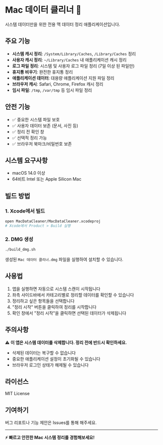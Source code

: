 # Mac 데이터 클리너 🧹

시스템 데이터만을 위한 전용 맥 데이터 정리 애플리케이션입니다.

## 주요 기능

- **시스템 캐시 정리**: `/System/Library/Caches`, `/Library/Caches` 정리
- **사용자 캐시 정리**: `~/Library/Caches` 내 애플리케이션 캐시 정리
- **로그 파일 정리**: 시스템 및 사용자 로그 파일 정리 (7일 이상 된 파일만)
- **휴지통 비우기**: 완전한 휴지통 정리
- **애플리케이션 데이터**: 대용량 애플리케이션 지원 파일 정리
- **브라우저 캐시**: Safari, Chrome, Firefox 캐시 정리
- **임시 파일**: `/tmp`, `/var/tmp` 등 임시 파일 정리

## 안전 기능

- ✅ 중요한 시스템 파일 보호
- ✅ 사용자 데이터 보존 (문서, 사진 등)
- ✅ 정리 전 확인 창
- ✅ 선택적 정리 가능
- ✅ 브라우저 북마크/비밀번호 보존

## 시스템 요구사항

- macOS 14.0 이상
- 64비트 Intel 또는 Apple Silicon Mac

## 빌드 방법

### 1. Xcode에서 빌드
```bash
open MacDataCleaner/MacDataCleaner.xcodeproj
# Xcode에서 Product > Build 실행
```

### 2. DMG 생성
```bash
./build_dmg.sh
```

생성된 `Mac 데이터 클리너.dmg` 파일을 실행하여 설치할 수 있습니다.

## 사용법

1. 앱을 실행하면 자동으로 시스템 스캔이 시작됩니다
2. 좌측 사이드바에서 카테고리별로 정리할 데이터를 확인할 수 있습니다
3. 정리하고 싶은 항목들을 선택합니다
4. "정리 시작" 버튼을 클릭하여 정리를 시작합니다
5. 확인 창에서 "정리 시작"을 클릭하면 선택된 데이터가 삭제됩니다

## 주의사항

⚠️ **이 앱은 시스템 데이터를 삭제합니다. 정리 전에 반드시 확인하세요.**

- 삭제된 데이터는 복구할 수 없습니다
- 중요한 애플리케이션 설정이 초기화될 수 있습니다
- 브라우저 로그인 상태가 해제될 수 있습니다

## 라이선스

MIT License

## 기여하기

버그 리포트나 기능 제안은 Issues를 통해 해주세요.

---

**⚡ 빠르고 안전한 Mac 시스템 정리를 경험해보세요!**